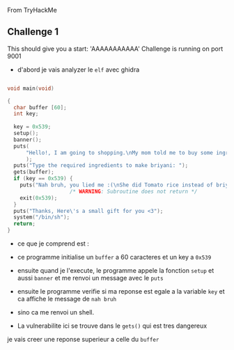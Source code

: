 From TryHackMe


## Challenge 1

This should give you a start: 'AAAAAAAAAAA'
Challenge is running on port 9001

- d'abord je vais analyzer le `elf` avec ghidra

```c

void main(void)

{
  char buffer [60];
  int key;
  
  key = 0x539;
  setup();
  banner();
  puts(
      "Hello!, I am going to shopping.\nMy mom told me to buy some ingredients.\nUmmm.. But I have l ow memory capacity, So I forgot most of them.\nAnyway, she is preparing Briyani for lunch, Can  you help me to buy those items :D\n"
      );
  puts("Type the required ingredients to make briyani: ");
  gets(buffer);
  if (key == 0x539) {
    puts("Nah bruh, you lied me :(\nShe did Tomato rice instead of briyani :/");
                    /* WARNING: Subroutine does not return */
    exit(0x539);
  }
  puts("Thanks, Here\'s a small gift for you <3");
  system("/bin/sh");
  return;
}
```

- ce que je comprend est :

- ce programme initialise un `buffer` a 60 caracteres et un key a `0x539`
- ensuite quand je l'execute, le programme appele la fonction `setup` et aussi `banner` et me renvoi un message avec le `puts`
- ensuite le programme verifie si ma reponse est egale a la variable `key` et ca affiche le message de `nah bruh`
- sino ca me renvoi un shell.
- La vulnerabilite ici se trouve dans le `gets()` qui est tres dangereux

je vais creer une reponse superieur a celle du `buffer`


```python


```